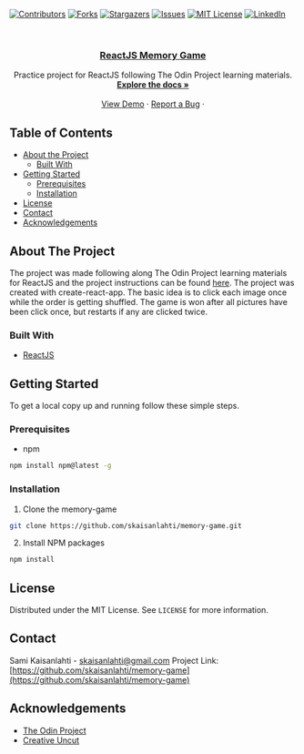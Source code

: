 [![Contributors][contributors-shield]][contributors-url]
[![Forks][forks-shield]][forks-url]
[![Stargazers][stars-shield]][stars-url]
[![Issues][issues-shield]][issues-url]
[![MIT License][license-shield]][license-url]
[![LinkedIn][linkedin-shield]][linkedin-url]

<!-- PROJECT LOGO -->
<br />
<p align="center">
  <a href="https://github.com/skaisanlahti/memory-game">
    <h3 align="center">ReactJS Memory Game</h3>
  </a>

  <p align="center">
    Practice project for ReactJS following The Odin Project learning materials.
    <br />
    <a href="https://github.com/skaisanlahti/memory-game"><strong>Explore the docs »</strong></a>
    <br />
    <br />
    <a href="https://skaisanlahti.github.io/memory-game/">View Demo</a>
    ·
    <a href="https://github.com/skaisanlahti/memory-game/issues">Report a Bug</a>
    ·
  </p>
</p>

<!-- TABLE OF CONTENTS -->

## Table of Contents

- [About the Project](#about-the-project)
  - [Built With](#built-with)
- [Getting Started](#getting-started)
  - [Prerequisites](#prerequisites)
  - [Installation](#installation)
- [License](#license)
- [Contact](#contact)
- [Acknowledgements](#acknowledgements)

<!-- ABOUT THE PROJECT -->

## About The Project

The project was made following along The Odin Project learning materials for ReactJS and the project instructions can be found [here](https://www.theodinproject.com/courses/javascript/lessons/memory-card). The project was created with create-react-app. The basic idea is to click each image once while the order is getting shuffled. The game is won after all pictures have been click once, but restarts if any are clicked twice.

### Built With

- [ReactJS](https://reactjs.org/)

<!-- GETTING STARTED -->

## Getting Started

To get a local copy up and running follow these simple steps.

### Prerequisites

- npm

```sh
npm install npm@latest -g
```

### Installation

1. Clone the memory-game

```sh
git clone https://github.com/skaisanlahti/memory-game.git
```

2. Install NPM packages

```sh
npm install
```

<!-- USAGE EXAMPLES -->

<!-- ROADMAP -->

<!-- CONTRIBUTING -->

<!-- LICENSE -->

## License

Distributed under the MIT License. See `LICENSE` for more information.

<!-- CONTACT -->

## Contact

Sami Kaisanlahti - skaisanlahti@gmail.com
Project Link: [https://github.com/skaisanlahti/memory-game](https://github.com/skaisanlahti/memory-game)

<!-- ACKNOWLEDGEMENTS -->

## Acknowledgements

- [The Odin Project](https://www.theodinproject.com/)
- [Creative Uncut](https://www.creativeuncut.com/)

<!-- MARKDOWN LINKS & IMAGES -->
<!-- https://www.markdownguide.org/basic-syntax/#reference-style-links -->

[contributors-shield]: https://img.shields.io/github/contributors/skaisanlahti/memory-game.svg?style=flat-square
[contributors-url]: https://github.com/skaisanlahti/memory-game/graphs/contributors
[forks-shield]: https://img.shields.io/github/forks/skaisanlahti/memory-game.svg?style=flat-square
[forks-url]: https://github.com/skaisanlahti/memory-game/network/members
[stars-shield]: https://img.shields.io/github/stars/skaisanlahti/memory-game.svg?style=flat-square
[stars-url]: https://github.com/skaisanlahti/memory-game/stargazers
[issues-shield]: https://img.shields.io/github/issues/skaisanlahti/memory-game.svg?style=flat-square
[issues-url]: https://github.com/skaisanlahti/memory-game/issues
[license-shield]: https://img.shields.io/github/license/skaisanlahti/memory-game.svg?style=flat-square
[license-url]: https://github.com/skaisanlahti/memory-game/blob/master/LICENSE.txt
[linkedin-shield]: https://img.shields.io/badge/-LinkedIn-black.svg?style=flat-square&logo=linkedin&colorB=555
[linkedin-url]: https://www.linkedin.com/in/sami-kaisanlahti-6587031a6/
[product-screenshot]: images/screenshot.png
